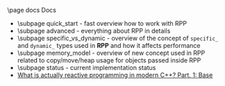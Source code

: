\page docs Docs

- \subpage quick_start - fast overview how to work with RPP
- \subpage advanced - everything about RPP in details
- \subpage specific_vs_dynamic - overview of the concept of `specific_` and `dynamic_` types used in **RPP** and how it affects performance
- \subpage memory_model - overview of new concept used in RPP related to copy/move/heap usage for objects passed inside RPP
- \subpage status - current implementation status
- [What is actually reactive programming in modern C++? Part. 1: Base](https://medium.com/@victimsnino/what-is-actually-reactive-programming-in-modern-c-part-1-base-929355ac2901?source=friends_link&sk=59986e68b0688469c65ca0c757bbfd89)
